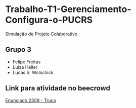 # Trabalho-T1-Gerenciamento-Configura-o-PUCRS
Simulação de Projeto Colaborativo

## Grupo 3
- Felipe Freitas
- Luiza Heller
- Lucas S. Wolschick

## Link para atividade no beecrowd
<a href="https://www.beecrowd.com.br/judge/en/problems/view/2309" target="_blank">Enunciado 2309 - Truco</a>

